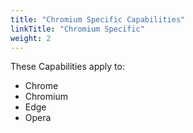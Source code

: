 ```yaml
---
title: "Chromium Specific Capabilities"
linkTitle: "Chromium Specific"
weight: 2
---
```


These Capabilities apply to:
* Chrome
* Chromium
* Edge
* Opera
